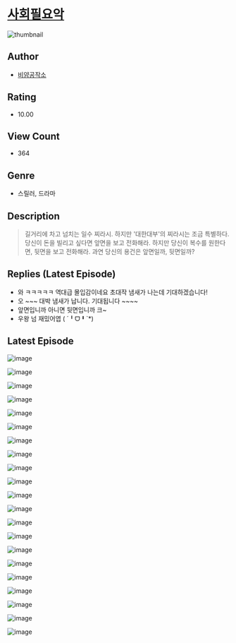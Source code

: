 # [사회필요악](https://comic.naver.com/challenge/list?titleId=810973)
![thumbnail](https://image-comic.pstatic.net/user_contents_data/challenge_comic/2023/05/25/367112/upload_3904964351440806244_480x623.jpeg)

## Author
- [비얌공작소](https://comic.naver.com/artistTitle?id=367112)

## Rating
- 10.00

## View Count
- 364

## Genre
- 스릴러, 드라마

## Description
> 길거리에 차고 넘치는 일수 찌라시. 하지만 '대한대부'의 찌라시는 조금 특별하다. 당신이 돈을 빌리고 싶다면 앞면을 보고 전화해라. 하지만 당신이 복수를 원한다면, 뒷면을 보고 전화해라. 과연 당신의 용건은 앞면일까, 뒷면일까?

## Replies (Latest Episode)
- 와 ㅋㅋㅋㅋㅋ 역대급 몰입감이네요 초대작 냄새가 나는데 기대하겠습니다!
- 오 ~~~ 대박 냄새가 납니다. 기대됩니다 ~~~~
- 앞면입니까 아니면 뒷면입니까 크~
- 우왕 넘 재밌어엽 ( ´╹ᗜ╹`*)

## Latest Episode
![image](https://image-comic.pstatic.net/user_contents_data/challenge_comic/2023/05/25/367112/upload_7365692596602484016.jpeg)

![image](https://image-comic.pstatic.net/user_contents_data/challenge_comic/2023/05/25/367112/upload_7220508498510297443.jpeg)

![image](https://image-comic.pstatic.net/user_contents_data/challenge_comic/2023/05/25/367112/upload_3991371663129261157.jpeg)

![image](https://image-comic.pstatic.net/user_contents_data/challenge_comic/2023/05/25/367112/upload_7161057891824318818.jpeg)

![image](https://image-comic.pstatic.net/user_contents_data/challenge_comic/2023/05/25/367112/upload_4049918466872129590.jpeg)

![image](https://image-comic.pstatic.net/user_contents_data/challenge_comic/2023/05/25/367112/upload_3762531406830593337.jpeg)

![image](https://image-comic.pstatic.net/user_contents_data/challenge_comic/2023/05/25/367112/upload_4049410311306372656.jpeg)

![image](https://image-comic.pstatic.net/user_contents_data/challenge_comic/2023/05/25/367112/upload_3544394707850519907.jpeg)

![image](https://image-comic.pstatic.net/user_contents_data/challenge_comic/2023/05/25/367112/upload_7089336748330869553.jpeg)

![image](https://image-comic.pstatic.net/user_contents_data/challenge_comic/2023/05/25/367112/upload_3546975468607713638.jpeg)

![image](https://image-comic.pstatic.net/user_contents_data/challenge_comic/2023/05/25/367112/upload_4051040883577075513.jpeg)

![image](https://image-comic.pstatic.net/user_contents_data/challenge_comic/2023/05/25/367112/upload_3907217053200822628.jpeg)

![image](https://image-comic.pstatic.net/user_contents_data/challenge_comic/2023/05/25/367112/upload_7077181638675817017.jpeg)

![image](https://image-comic.pstatic.net/user_contents_data/challenge_comic/2023/05/25/367112/upload_7233117672087762020.jpeg)

![image](https://image-comic.pstatic.net/user_contents_data/challenge_comic/2023/05/25/367112/upload_3762253037833369913.jpeg)

![image](https://image-comic.pstatic.net/user_contents_data/challenge_comic/2023/05/25/367112/upload_4049643597538354487.jpeg)

![image](https://image-comic.pstatic.net/user_contents_data/challenge_comic/2023/05/25/367112/upload_3544723672381076326.jpeg)

![image](https://image-comic.pstatic.net/user_contents_data/challenge_comic/2023/05/25/367112/upload_3559081985046963768.jpeg)

![image](https://image-comic.pstatic.net/user_contents_data/challenge_comic/2023/05/25/367112/upload_3775532955614798137.jpeg)

![image](https://image-comic.pstatic.net/user_contents_data/challenge_comic/2023/05/25/367112/upload_4062864111697080885.jpeg)

![image](https://image-comic.pstatic.net/user_contents_data/challenge_comic/2023/05/25/367112/upload_7003208695466374966.jpeg)
